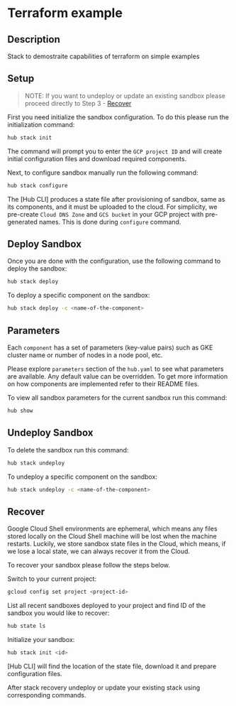 # Terraform example

## Description

Stack to demostraite capabilities of terraform on simple examples

## Setup

>NOTE: If you want to undeploy or update an existing sandbox please proceed directly to Step 3 - [Recover](#recover)

First you need initialize the sandbox configuration.
To do this please run the initialization command:

```bash
hub stack init
```

The command will prompt you to enter the `GCP project ID` and
will create initial configuration files and download required components.

Next, to configure sandbox manually run the following command:

```bash
hub stack configure
```

The [Hub CLI] produces a state file after provisioning of sandbox,
same as its components, and it must be uploaded to the cloud.
For simplicity, we pre-create `Cloud DNS Zone` and `GCS bucket`
in your GCP project with pre-generated names.
This is done during `configure` command.

## Deploy Sandbox

Once you are done with the configuration, use the following command to deploy the sandbox:

```bash
hub stack deploy
```

To deploy a specific component on the sandbox:

```bash
hub stack deploy -c <name-of-the-component>
```

## Parameters

Each `component` has a set of parameters (key-value pairs) such as
GKE cluster name or number of nodes in a node pool, etc.

Please explore `parameters` section of the `hub.yaml` to see what parameters are available.
Any default value can be overridden.
To get more information on how components are implemented refer to their README files.

To view all sandbox parameters for the current sandbox run this command:

```bash
hub show
```

## Undeploy Sandbox

To delete the sandbox run this command:

```bash
hub stack undeploy
```

To undeploy a specific component on the sandbox:

```bash
hub stack undeploy -c <name-of-the-component>
```

## Recover

Google Cloud Shell environments are ephemeral, which means any files stored locally
on the Cloud Shell machine will be lost when the machine restarts.
Luckily, we store sandbox state files in the Cloud, which means,
if we lose a local state, we can always recover it from the Cloud.

To recover your sandbox please follow the steps below.

Switch to your current project:

```bash
gcloud config set project <project-id>
```

List all recent sandboxes deployed to your project and find ID of the sandbox you would like to recover:

```bash
hub state ls
```

Initialize your sandbox:

```bash
hub stack init <id>
```

[Hub CLI] will find the location of the state file, download it and prepare configuration files.

After stack recovery undeploy or update your existing stack using corresponding commands.
